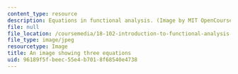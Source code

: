 ```yaml
---
content_type: resource
description: Equations in functional analysis. (Image by MIT OpenCourseWare.)
file: null
file_location: /coursemedia/18-102-introduction-to-functional-analysis-spring-2009/96189f5fbeec55e4b7018f68540e4738_18-102s09-th.jpg
file_type: image/jpeg
resourcetype: Image
title: An image showing three equations
uid: 96189f5f-beec-55e4-b701-8f68540e4738
---
```

